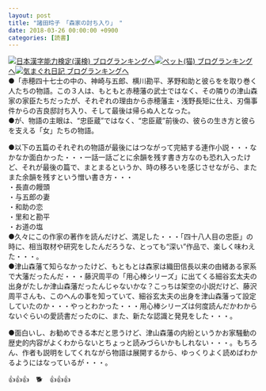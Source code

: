 ```yaml
---
layout: post
title: "諸田玲子　「森家の討ち入り」　"
date: 2018-03-26 00:00:00 +0900
categories: [読書]
---
```


[![](/syuusyuu9701/assets/images/諸田玲子-「森家の討ち入り」--br_c_3028_1.gif)](http://blog.with2.net/link.php?1659096:3028 "日本漢字能力検定(漢検) ブログランキングへ")[日本漢字能力検定(漢検) ブログランキングへ](http://blog.with2.net/link.php?1659096:3028)[![](/syuusyuu9701/assets/images/諸田玲子-「森家の討ち入り」--br_c_1348_1.gif)](http://blog.with2.net/link.php?1659096:1348 "ペット(猫) ブログランキングへ")[ペット(猫) ブログランキングへ](http://blog.with2.net/link.php?1659096:1348)[![](/syuusyuu9701/assets/images/諸田玲子-「森家の討ち入り」--br_c_9257_1.gif)](http://blog.with2.net/link.php?1659096:9257 "気まぐれ日記 ブログランキングへ")[気まぐれ日記 ブログランキングへ](http://blog.with2.net/link.php?1659096:9257)  
●「赤穂四十七士の中の、神崎与五郎、横川勘平、茅野和助と彼らをを取り巻く人たちの物語。この３人は、もともと赤穂藩の武士ではなく、その隣りの津山森家の家臣たちだったが、それぞれの理由から赤穂藩主・浅野長矩に仕え、刃傷事件からの吉良邸討ち入り、そして最後は帰らぬ人となった。  
●が、物語の主眼は、“忠臣蔵”ではなく、“忠臣蔵”前後の、彼らの生き方と彼らを支える「女」たちの物語。  
  
●以下の五篇のそれぞれの物語が最後にはつながって完結する連作小説・・・なかなか面白かった・・・一話一話ごとに余韻を残す書き方なのも恐れ入ったけど、それが最後の篇で、まとまるというか、時の移ろいを感じさせながら、またまた余韻を残すという憎い書き方・・・  
・長直の饅頭  
・与五郎の妻  
・和助の恋  
・里和と勘平  
・お道の塩  
●久々にこの作家の著作を読んだけど、満足した・・・「四十八人目の忠臣」の時に、相当取材や研究をしたんだろうな、とっても“深い”作品で、楽しく味わえた・・・。  
●津山森藩て知らなかったけど、もともとは森家は織田信長以来の由緒ある家系で大藩だったんだ・・・藤沢周平の「用心棒シリーズ」に出てくる細谷玄太夫の出身がたしか津山森藩だったんじゃないかな？こっちは架空の小説だけど、藤沢周平さんも、このへんの事を知っていて、細谷玄太夫の出身を津山森藩って設定していたのか・・・やっとわかった・・・用心棒シリーズは何度読んだかわからないぐらいの愛読書だったのに、また、新たな認識と発見をした・・・。  
  
●面白いし、お勧めできる本だと思うけど、津山森藩の内紛というかお家騒動の歴史的内容がよくわからないとちょっと読みづらいかもしれない・・・。もちろん、作者も説明をしてくれながら物語は展開するから、ゆっくりよく読めばわかるようにはなっているが・・・。  
  
👍👍👍　🐕　👍👍👍